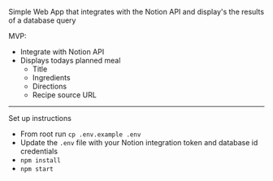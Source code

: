 Simple Web App that integrates with the Notion API and display's the results of a database query

MVP:
- Integrate with Notion API
- Displays todays planned meal
  - Title
  - Ingredients
  - Directions
  - Recipe source URL

---
Set up instructions

- From root run `cp .env.example .env`
- Update the `.env` file with your Notion integration token and database id credentials
- `npm install`
- `npm start`
